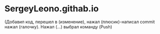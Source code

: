 # SergeyLeono.githab.io
(Добавил код, перешел в (изменение), нажал (плюсик)-написал commit нажал (галочку). Нажал (...) выбрал команду (Push)

